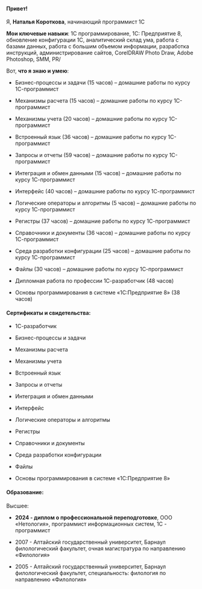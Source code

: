 #### Привет!

Я, **Наталья Короткова**, начинающий программист 1С

**Мои ключевые навыки**: 1С программирование,  1С: Предприятие 8,  обновление конфигурации  1С, аналитический склад ума,  работа с базами данных,  работа с большим объемом информации,  разработка инструкций, администрирование сайтов, CorelDRAW Photo Draw, Adobe Photoshop, SMM, PR/

Вот, **что я знаю и умею**:

- Бизнес-процессы и задачи (15 часов) – домашние работы по курсу 1С-программист
  
- Механизмы расчета (15 часов) – домашние работы по курсу 1С-программист

 - Механизмы учета (20 часов) – домашние работы по курсу 1С-программист
   
 - Встроенный язык (36 часов) – домашние работы по курсу 1С-программист
   
 - Запросы и отчеты (59 часов) – домашние работы по курсу 1С-программист
   
 - Интеграция и обмен данными (15 часов) – домашние работы по курсу 1С-программист
   
 - Интерфейс (40 часов) – домашние работы по курсу 1С-программист
   
 - Логические операторы и алгоритмы (5 часов) – домашние работы по курсу 1С-программист
   
 - Регистры (37 часов) – домашние работы по курсу 1С-программист
   
 - Справочники и документы (36 часов) – домашние работы по курсу 1С-программист
   
 - Среда разработки конфигурации (25 часов) – домашние работы по курсу 1С-программист
   
 - Файлы (30 часов) – домашние работы по курсу 1С-программист
   
- Дипломная работа по профессии 1С-разработчик (48 часов)
  
- Основы программирования в системе «1C:Предприятие 8» (38 часов)
  
#### Сертификаты и свидетельства:

- 1С-разработчик
   
- Бизнес-процессы и задачи
   
 - Механизмы расчета
    
 - Механизмы учета
    
 - Встроенный язык
    
 - Запросы и отчеты
    
 - Интеграция и обмен данными
    
 - Интерфейс
    
 - Логические операторы и алгоритмы
   
 - Регистры
    
 - Справочники и документы
    
 - Среда разработки конфигурации
    
 - Файлы
    
 - Основы программирования в системе «1C:Предприятие 8»
   
#### Образование:

Высшее:

- **2024 -  диплом о профессиональной переподготовке**, ООО «Нетология», программист информационных систем, 1С - программист
  
- 2007 - Алтайский государственный университет, Барнаул филологический факультет, очная магистратура по направлению «Филология»
   
- 2005 - Алтайский государственный университет, Барнаул филологический факультет, специальность: филология по направлению «Филология»
  
